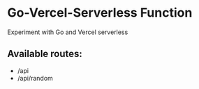 # Go-Vercel-Serverless Function
Experiment with Go and Vercel serverless

## Available routes:
 - /api
 - /api/random
